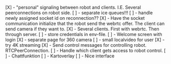 [X] - "personal" signaling between robot and clients. I.E. Several peerconnections on robot side.
[ ] - separate ice queues!!!
[ ] - handle newly assigned socket id on reconnection??
[X] - Have the socket communication initialize that the robot send the webrtc offer. The client can send camera if they want to.
[X] - Several clients. First with webrtc. Then through server.
[ ] - store credentials in env-file.
[ ] - Welcome screen with login
[X] - separate page for 360 camera
[ ] - small localvideo for user
[X] - try 4K streaming
[X] - Send control messages for controlling robot. RTCPeerConnection.
[ ] - Handle which client gets access to robot control.
[ ] - Chattfunktion
[ ] - Kartoverlay
[ ] - Nice interface
